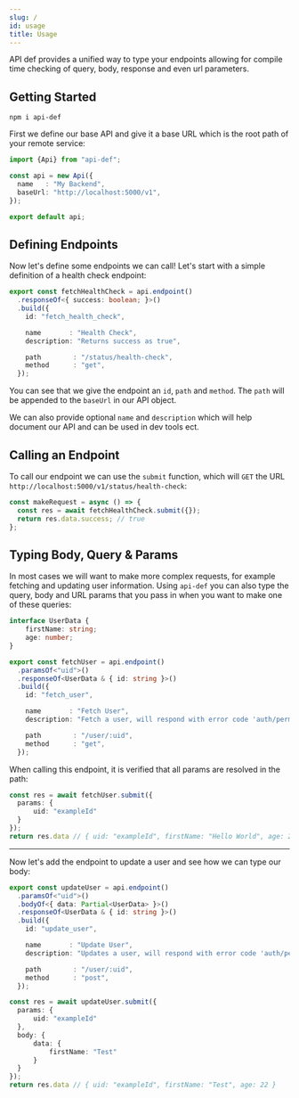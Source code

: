 ```yaml
---
slug: /
id: usage
title: Usage
---
```


API def provides a unified way to type your endpoints allowing for compile time checking of query, body, response and even url parameters.

## Getting Started

```commandline
npm i api-def
```

First we define our base API and give it a base URL which is the root path of your remote service:

```typescript title="/api.ts"
import {Api} from "api-def";

const api = new Api({
  name   : "My Backend",
  baseUrl: "http://localhost:5000/v1",
});

export default api;
```

## Defining Endpoints

Now let's define some endpoints we can call! Let's start with a simple definition of a health check endpoint:

```typescript title="/api.ts"
export const fetchHealthCheck = api.endpoint()
  .responseOf<{ success: boolean; }>()
  .build({
    id: "fetch_health_check",

    name       : "Health Check",
    description: "Returns success as true",

    path        : "/status/health-check",
    method      : "get",
  });
```

You can see that we give the endpoint an `id`, `path` and `method`. The `path` will be appended to the `baseUrl` in our API object.

We can also provide optional `name` and `description` which will help document our API and can be used in dev tools ect.

## Calling an Endpoint

To call our endpoint we can use the `submit` function, which will `GET` the URL `http://localhost:5000/v1/status/health-check`:

```typescript {2}
const makeRequest = async () => {
  const res = await fetchHealthCheck.submit({});
  return res.data.success; // true
};
```

## Typing Body, Query & Params

In most cases we will want to make more complex requests, for example fetching and updating user information. Using `api-def` you can also type the query, body and URL params that you pass in when you want to make one of these queries:
```typescript title="/api.ts"
interface UserData {
    firstName: string;
    age: number;
}

export const fetchUser = api.endpoint()
  .paramsOf<"uid">()
  .responseOf<UserData & { id: string }>()
  .build({
    id: "fetch_user",

    name       : "Fetch User",
    description: "Fetch a user, will respond with error code 'auth/permission-denied' if unathorized",

    path        : "/user/:uid",
    method      : "get",
  });
```

When calling this endpoint, it is verified that all params are resolved in the path:

```typescript
const res = await fetchUser.submit({
  params: {
      uid: "exampleId"
  }
});
return res.data // { uid: "exampleId", firstName: "Hello World", age: 22 }
```

---

Now let's add the endpoint to update a user and see how we can type our body:

```typescript title="/api.ts"
export const updateUser = api.endpoint()
  .paramsOf<"uid">()
  .bodyOf<{ data: Partial<UserData> }>()
  .responseOf<UserData & { id: string }>()
  .build({
    id: "update_user",

    name       : "Update User",
    description: "Updates a user, will respond with error code 'auth/permission-denied' if unathorized",

    path        : "/user/:uid",
    method      : "post",
  });
```

```typescript
const res = await updateUser.submit({
  params: {
      uid: "exampleId"
  },
  body: {
      data: {
          firstName: "Test"
      }
  }
});
return res.data // { uid: "exampleId", firstName: "Test", age: 22 }
```
